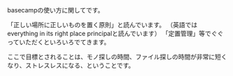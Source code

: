 basecampの使い方に関してです。

「正しい場所に正しいものを置く原則」と読んでいます。
（英語ではeverything in its right place principalと読んでいます）
「定置管理」等でぐぐっていただくといろいろでてきます。

ここで目標とされることは、モノ探しの時間、ファイル探しの時間が非常に短くなり、ストレスレスになる、ということです。

